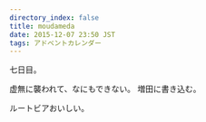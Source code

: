 ```yaml
---
directory_index: false
title: moudameda
date: 2015-12-07 23:50 JST
tags: アドベントカレンダー
---
```


七日目。

虚無に襲われて、なにもできない。
増田に書き込む。

ルートビアおいしい。
